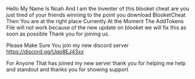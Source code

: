 Hello My Name Is Noah 
And I am the Inventer of this blooket cheat 
are you just tired of your friends winning to the point 
you download BlooketCheat Then You are at the right place 
Currently At the Moment The AddTokens File will not work because 
of the new update on blooket we will fix this as soon as possible 
Thank you for joining us.

Please Make Sure You join my new discord server
https://discord.gg/Uqq8EJ43xx

For Anyone That has joined my new server thank you 
for helping me help and standout and thanks you for showing support

